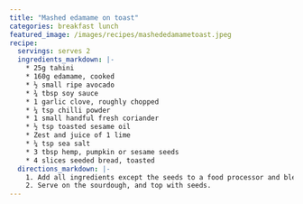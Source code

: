 ```yaml
---
title: "Mashed edamame on toast"
categories: breakfast lunch
featured_image: /images/recipes/mashededamametoast.jpeg
recipe:
  servings: serves 2
  ingredients_markdown: |-
    * 25g tahini
    * 160g edamame, cooked
    * ½ small ripe avocado
    * ¾ tbsp soy sauce
    * 1 garlic clove, roughly chopped
    * ¼ tsp chilli powder
    * 1 small handful fresh coriander
    * ½ tsp toasted sesame oil
    * Zest and juice of 1 lime
    * ¼ tsp sea salt
    * 3 tbsp hemp, pumpkin or sesame seeds
    * 4 slices seeded bread, toasted
  directions_markdown: |-
    1. Add all ingredients except the seeds to a food processor and blend until a chunky dip forms. Season to taste.
    2. Serve on the sourdough, and top with seeds.
---
```

